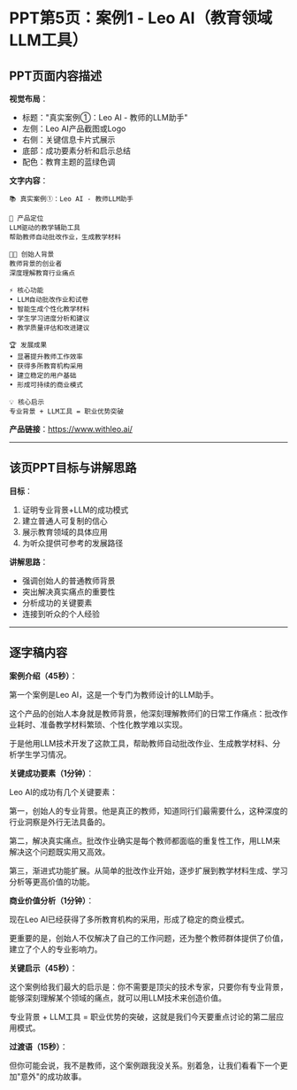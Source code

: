 # PPT第5页：案例1 - Leo AI（教育领域LLM工具）

## PPT页面内容描述

**视觉布局**：
- 标题："真实案例①：Leo AI - 教师的LLM助手"
- 左侧：Leo AI产品截图或Logo
- 右侧：关键信息卡片式展示
- 底部：成功要素分析和启示总结
- 配色：教育主题的蓝绿色调

**文字内容**：
```
📚 真实案例①：Leo AI - 教师LLM助手

🎯 产品定位
LLM驱动的教学辅助工具
帮助教师自动批改作业，生成教学材料

👨‍🏫 创始人背景
教师背景的创业者
深度理解教育行业痛点

⚡ 核心功能
• LLM自动批改作业和试卷
• 智能生成个性化教学材料
• 学生学习进度分析和建议
• 教学质量评估和改进建议

🏆 发展成果
• 显著提升教师工作效率
• 获得多所教育机构采用
• 建立稳定的用户基础
• 形成可持续的商业模式

💡 核心启示
专业背景 + LLM工具 = 职业优势突破
```

**产品链接**：https://www.withleo.ai/

---

## 该页PPT目标与讲解思路

**目标**：
1. 证明专业背景+LLM的成功模式
2. 建立普通人可复制的信心
3. 展示教育领域的具体应用
4. 为听众提供可参考的发展路径

**讲解思路**：
- 强调创始人的普通教师背景
- 突出解决真实痛点的重要性
- 分析成功的关键要素
- 连接到听众的个人经验

---

## 逐字稿内容

**案例介绍（45秒）**：

第一个案例是Leo AI，这是一个专门为教师设计的LLM助手。

这个产品的创始人本身就是教师背景，他深刻理解教师们的日常工作痛点：批改作业耗时、准备教学材料繁琐、个性化教学难以实现。

于是他用LLM技术开发了这款工具，帮助教师自动批改作业、生成教学材料、分析学生学习情况。

**关键成功要素（1分钟）**：

Leo AI的成功有几个关键要素：

第一，创始人的专业背景。他是真正的教师，知道同行们最需要什么，这种深度的行业洞察是外行无法具备的。

第二，解决真实痛点。批改作业确实是每个教师都面临的重复性工作，用LLM来解决这个问题既实用又高效。

第三，渐进式功能扩展。从简单的批改作业开始，逐步扩展到教学材料生成、学习分析等更高价值的功能。

**商业价值分析（1分钟）**：

现在Leo AI已经获得了多所教育机构的采用，形成了稳定的商业模式。

更重要的是，创始人不仅解决了自己的工作问题，还为整个教师群体提供了价值，建立了个人的专业影响力。

**关键启示（45秒）**：

这个案例给我们最大的启示是：你不需要是顶尖的技术专家，只要你有专业背景，能够深刻理解某个领域的痛点，就可以用LLM技术来创造价值。

专业背景 + LLM工具 = 职业优势的突破，这就是我们今天要重点讨论的第二层应用模式。

**过渡语（15秒）**：

但你可能会说，我不是教师，这个案例跟我没关系。别着急，让我们看看下一个更加"意外"的成功故事。 